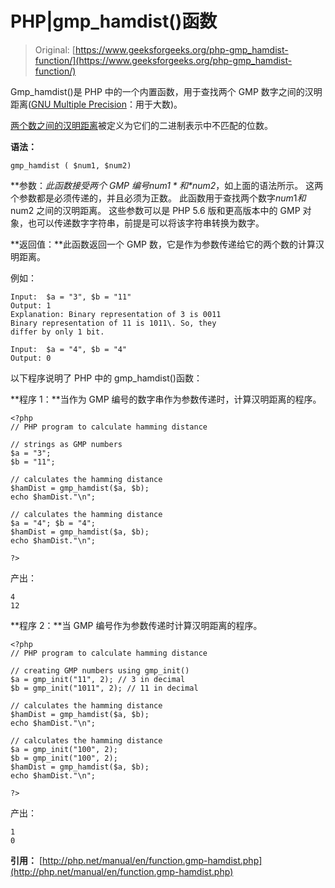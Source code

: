 # PHP|gmp_hamdist()函数

> Original: [https://www.geeksforgeeks.org/php-gmp_hamdist-function/](https://www.geeksforgeeks.org/php-gmp_hamdist-function/)

Gmp_hamdist()是 PHP 中的一个内置函数，用于查找两个 GMP 数字之间的汉明距离([GNU Multiple Precision](https://en.wikipedia.org/wiki/GNU_Multiple_Precision_Arithmetic_Library)：用于大数)。

[两个数之间的汉明距离](https://en.wikipedia.org/wiki/Hamming_distance)被定义为它们的二进制表示中不匹配的位数。

**语法：**

```
gmp_hamdist ( $num1, $num2)
```

**参数：**此函数接受两个 GMP 编号*$num1*和*$num2*，如上面的语法所示。 这两个参数都是必须传递的，并且必须为正数。 此函数用于查找两个数字$num1 和$num2 之间的汉明距离。 这些参数可以是 PHP 5.6 版和更高版本中的 GMP 对象，也可以传递数字字符串，前提是可以将该字符串转换为数字。

**返回值：**此函数返回一个 GMP 数，它是作为参数传递给它的两个数的计算汉明距离。

例如：

```
Input:  $a = "3", $b = "11"
Output: 1
Explanation: Binary representation of 3 is 0011
Binary representation of 11 is 1011\. So, they 
differ by only 1 bit.

Input:  $a = "4", $b = "4"
Output: 0

```

以下程序说明了 PHP 中的 gmp_hamdist()函数：

**程序 1：**当作为 GMP 编号的数字串作为参数传递时，计算汉明距离的程序。

```
<?php
// PHP program to calculate hamming distance

// strings as GMP numbers 
$a = "3";
$b = "11";

// calculates the hamming distance
$hamDist = gmp_hamdist($a, $b);
echo $hamDist."\n";

// calculates the hamming distance
$a = "4"; $b = "4";
$hamDist = gmp_hamdist($a, $b);
echo $hamDist."\n";

?>
```

产出：

```
4
12

```

**程序 2：**当 GMP 编号作为参数传递时计算汉明距离的程序。

```
<?php
// PHP program to calculate hamming distance

// creating GMP numbers using gmp_init() 
$a = gmp_init("11", 2); // 3 in decimal
$b = gmp_init("1011", 2); // 11 in decimal

// calculates the hamming distance
$hamDist = gmp_hamdist($a, $b);
echo $hamDist."\n";

// calculates the hamming distance
$a = gmp_init("100", 2);
$b = gmp_init("100", 2);
$hamDist = gmp_hamdist($a, $b);
echo $hamDist."\n";

?>
```

产出：

```
1
0

```

**引用：**
[http://php.net/manual/en/function.gmp-hamdist.php](http://php.net/manual/en/function.gmp-hamdist.php)